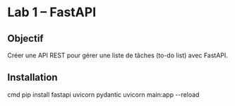 # Lab 1 – FastAPI

## Objectif
Créer une API REST pour gérer une liste de tâches (to-do list) avec FastAPI.

## Installation
cmd
pip install fastapi uvicorn pydantic
uvicorn main:app --reload

